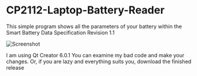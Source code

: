 # CP2112-Laptop-Battery-Reader
This simple program shows all the parameters of your battery within the Smart Battery Data Specification Revision 1.1

![Screenshot](https://user-images.githubusercontent.com/17345244/148661589-7d64b022-5c16-4cd5-8fc0-1e56cbf41381.jpg)

I am using Qt Creator 6.0.1
You can examine my bad code and make your changes.
Or, if you are lazy and everything suits you, download the finished release
